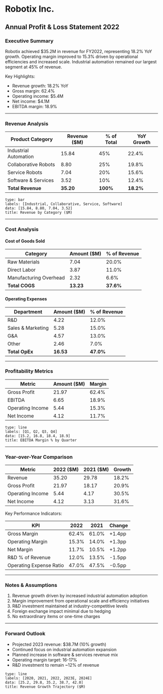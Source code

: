 # Robotix Inc.
## Annual Profit & Loss Statement 2022
### Executive Summary

Robotix achieved $35.2M in revenue for FY2022, representing 18.2% YoY growth. Operating margin improved to 15.3% driven by operational efficiencies and increased scale. Industrial automation remained our largest segment at 45% of revenue.

Key Highlights:
- Revenue growth: 18.2% YoY
- Gross margin: 62.4%
- Operating income: $5.4M
- Net income: $4.1M
- EBITDA margin: 18.9%

---

### Revenue Analysis

| Product Category | Revenue ($M) | % of Total | YoY Growth |
|-----------------|--------------|------------|------------|
| Industrial Automation | 15.84 | 45% | 22.4% |
| Collaborative Robots | 8.80 | 25% | 19.8% |
| Service Robots | 7.04 | 20% | 15.6% |
| Software & Services | 3.52 | 10% | 12.4% |
| **Total Revenue** | **35.20** | **100%** | **18.2%** |

```chart
type: bar
labels: [Industrial, Collaborative, Service, Software]
data: [15.84, 8.80, 7.04, 3.52]
title: Revenue by Category ($M)
```

---

### Cost Analysis

#### Cost of Goods Sold

| Category | Amount ($M) | % of Revenue |
|----------|-------------|--------------|
| Raw Materials | 7.04 | 20.0% |
| Direct Labor | 3.87 | 11.0% |
| Manufacturing Overhead | 2.32 | 6.6% |
| **Total COGS** | **13.23** | **37.6%** |

#### Operating Expenses

| Department | Amount ($M) | % of Revenue |
|------------|-------------|--------------|
| R&D | 4.22 | 12.0% |
| Sales & Marketing | 5.28 | 15.0% |
| G&A | 4.57 | 13.0% |
| Other | 2.46 | 7.0% |
| **Total OpEx** | **16.53** | **47.0%** |

---

### Profitability Metrics

| Metric | Amount ($M) | Margin |
|--------|-------------|---------|
| Gross Profit | 21.97 | 62.4% |
| EBITDA | 6.65 | 18.9% |
| Operating Income | 5.44 | 15.3% |
| Net Income | 4.12 | 11.7% |

```chart
type: line
labels: [Q1, Q2, Q3, Q4]
data: [15.2, 16.8, 18.4, 18.9]
title: EBITDA Margin % by Quarter
```

---

### Year-over-Year Comparison

| Metric | 2022 ($M) | 2021 ($M) | Growth |
|--------|-----------|-----------|---------|
| Revenue | 35.20 | 29.78 | 18.2% |
| Gross Profit | 21.97 | 18.17 | 20.9% |
| Operating Income | 5.44 | 4.17 | 30.5% |
| Net Income | 4.12 | 3.13 | 31.6% |

Key Performance Indicators:

| KPI | 2022 | 2021 | Change |
|-----|------|------|--------|
| Gross Margin | 62.4% | 61.0% | +1.4pp |
| Operating Margin | 15.3% | 14.0% | +1.3pp |
| Net Margin | 11.7% | 10.5% | +1.2pp |
| R&D % of Revenue | 12.0% | 13.5% | -1.5pp |
| Operating Expense Ratio | 47.0% | 47.5% | -0.5pp |

---

### Notes & Assumptions

1. Revenue growth driven by increased industrial automation adoption
2. Margin improvement from operational scale and efficiency initiatives
3. R&D investment maintained at industry-competitive levels
4. Foreign exchange impact minimal due to hedging
5. No extraordinary items or one-time charges

---

### Forward Outlook

- Projected 2023 revenue: $38.7M (10% growth)
- Continued focus on industrial automation expansion
- Planned increase in software & services revenue mix
- Operating margin target: 16-17%
- R&D investment to remain ~12% of revenue

```chart
type: line
labels: [2020, 2021, 2022, 2023E, 2024E]
data: [25.2, 29.8, 35.2, 38.7, 42.0]
title: Revenue Growth Trajectory ($M)
```